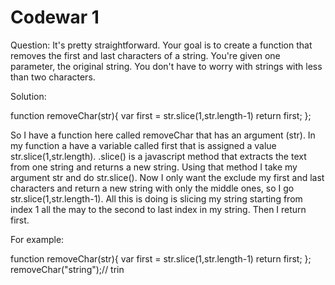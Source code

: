 # Codewar 1

Question:
It's pretty straightforward. Your goal is to create a function that removes the first and last characters of a string. You're given one parameter, the original string. You don't have to worry with strings with less than two characters.

Solution:

function removeChar(str){
var first = str.slice(1,str.length-1)
return first;
};

So I have a function here called removeChar that has an argument (str). In my function a have a variable called first that is assigned a value str.slice(1,str.length). .slice() is a javascript method that extracts the text from one string and returns a new string. Using that method I take my argument str and do str.slice(). Now I only want the exclude my first and last characters and return a new string with only the middle ones, so I go str.slice(1,str.length-1). All this is doing is slicing my string starting from index 1 all the may to the second to last index in my string. Then I return first.

For example:

function removeChar(str){
var first = str.slice(1,str.length-1)
return first;
};
removeChar("string");// trin 
